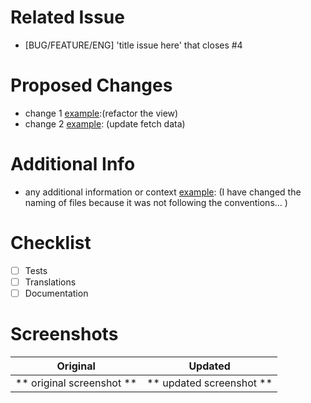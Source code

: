 # Related Issue
- [BUG/FEATURE/ENG] 'title issue here' that closes #4 

# Proposed Changes
- change 1 <ins>example</ins>:(refactor the view)
- change 2 <ins>example</ins>: (update fetch data) 

# Additional Info
- any additional information or context <ins>example</ins>: (I have changed the naming of files because it was not following the conventions... )

# Checklist
- [ ] Tests
- [ ] Translations
- [ ] Documentation

# Screenshots

Original                   |  Updated
:-------------------------:|:-------------------------:
** original screenshot **  |  ** updated screenshot **
